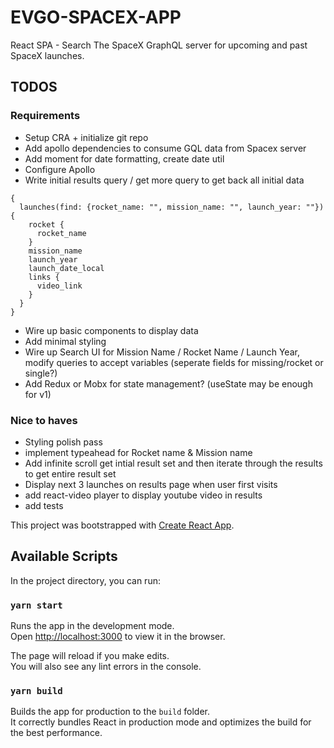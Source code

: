 # EVGO-SPACEX-APP

React SPA - Search The SpaceX GraphQL server for upcoming and past SpaceX launches.

## TODOS

### Requirements
- Setup CRA + initialize git repo
- Add apollo dependencies to consume GQL data from Spacex server
- Add moment for date formatting, create date util
- Configure Apollo
- Write initial results query / get more query to get back all initial data

```
{
  launches(find: {rocket_name: "", mission_name: "", launch_year: ""}) {
    rocket {
      rocket_name
    }
    mission_name
    launch_year
    launch_date_local
    links {
      video_link
    }
  }
}

```

- Wire up basic components to display data
- Add minimal styling
- Wire up Search UI for Mission Name / Rocket Name / Launch Year, modify queries to accept variables (seperate fields for missing/rocket or single?)
- Add Redux or Mobx for state management? (useState may be enough for v1)

### Nice to haves
- Styling polish pass
- implement typeahead for Rocket name & Mission name
- Add infinite scroll get intial result set and then iterate through the results to get entire result set
- Display next 3 launches on results page when user first visits
- add react-video player to display youtube video in results
- add tests


This project was bootstrapped with [Create React App](https://github.com/facebook/create-react-app).


## Available Scripts

In the project directory, you can run:

### `yarn start`

Runs the app in the development mode.<br />
Open [http://localhost:3000](http://localhost:3000) to view it in the browser.

The page will reload if you make edits.<br />
You will also see any lint errors in the console.

### `yarn build`

Builds the app for production to the `build` folder.<br />
It correctly bundles React in production mode and optimizes the build for the best performance.

